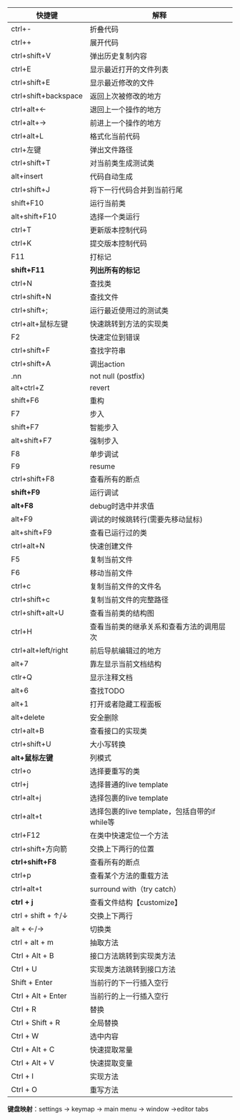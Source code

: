 | 快捷键               | 解释                                          |
| -------------------- | --------------------------------------------- |
| ctrl+-               | 折叠代码                                      |
| ctrl++               | 展开代码                                      |
| ctrl+shift+V         | 弹出历史复制内容                              |
| ctrl+E               | 显示最近打开的文件列表                        |
| ctrl+shift+E         | 显示最近修改的文件                            |
| ctrl+shift+backspace | 返回上次被修改的地方                          |
| ctrl+alt+←           | 退回上一个操作的地方                          |
| ctrl+alt+→           | 前进上一个操作的地方                          |
| ctrl+alt+L           | 格式化当前代码                                |
| ctrl+左键            | 弹出文件路径                                  |
| ctrl+shift+T         | 对当前类生成测试类                            |
| alt+insert           | 代码自动生成                                  |
| ctrl+shift+J         | 将下一行代码合并到当前行尾                    |
| shift+F10            | 运行当前类                                    |
| alt+shift+F10        | 选择一个类运行                                |
| ctrl+T               | 更新版本控制代码                              |
| ctrl+K               | 提交版本控制代码                              |
| F11                  | 打标记                                        |
| **shift+F11**        | **列出所有的标记**                            |
| ctrl+N               | 查找类                                        |
| ctrl+shift+N         | 查找文件                                      |
| ctrl+shift+;         | 运行最近使用过的测试类                        |
| ctrl+alt+鼠标左键    | 快速跳转到方法的实现类                        |
| F2                   | 快速定位到错误                                |
| ctrl+shift+F         | 查找字符串                                    |
| ctrl+shift+A         | 调出action                                    |
| .nn                  | not null (postfix)                            |
| alt+ctrl+Z           | revert                                        |
| shift+F6             | 重构                                          |
| F7                   | 步入                                          |
| shift+F7             | 智能步入                                      |
| alt+shift+F7         | 强制步入                                      |
| F8                   | 单步调试                                      |
| F9                   | resume                                        |
| ctrl+shift+F8        | 查看所有的断点                                |
| **shift+F9**         | 运行调试                                      |
| **alt+F8**           | debug时选中并求值                             |
| alt+F9               | 调试的时候跳转行(需要先移动鼠标)              |
| alt+shift+F9         | 查看已运行过的类                              |
| ctrl+alt+N           | 快速创建文件                                  |
| F5                   | 复制当前文件                                  |
| F6                   | 移动当前文件                                  |
| ctrl+c               | 复制当前文件的文件名                          |
| ctrl+shift+c         | 复制当前文件的完整路径                        |
| ctrl+shift+alt+U     | 查看当前类的结构图                            |
| ctrl+H               | 查看当前类的继承关系和查看方法的调用层次      |
| ctrl+alt+left/right  | 前后导航编辑过的地方                          |
| alt+7                | 靠左显示当前文档结构                          |
| ctlr+Q               | 显示注释文档                                  |
| alt+6                | 查找TODO                                      |
| alt+1                | 打开或者隐藏工程面板                          |
| alt+delete           | 安全删除                                      |
| ctrl+alt+B           | 查看接口的实现类                              |
| ctrl+shift+U         | 大小写转换                                    |
| **alt+鼠标左键**     | 列模式                                        |
| ctrl+o               | 选择要重写的类                                |
| ctrl+j               | 选择普通的live template                       |
| ctrl+alt+j           | 选择包裹的live template                       |
| ctrl+alt+t           | 选择包裹的live template，包括自带的if while等 |
| ctrl+F12             | 在类中快速定位一个方法                        |
| ctrl+shift+方向箭    | 交换上下两行的位置                            |
| **ctrl+shift+F8**    | 查看所有的断点                                |
| ctrl+p               | 查看某个方法的重载方法                        |
| ctrl+alt+t           | surround with（try catch）                    |
| **ctrl + j**         | 查看文件结构【customize】                     |
| ctrl + shift + ↑/↓   | 交换上下两行                                  |
| alt + ←/→            | 切换类                                        |
| ctrl + alt + m       | 抽取方法                                      |
| Ctrl + Alt + B       | 接口方法跳转到实现类方法                      |
| Ctrl + U             | 实现类方法跳转到接口方法                      |
| Shift + Enter        | 当前行的下一行插入空行                        |
| Ctrl + Alt + Enter   | 当前行的上一行插入空行                        |
| Ctrl + R             | 替换                                          |
| Ctrl + Shift + R     | 全局替换                                      |
| Ctrl + W             | 选中内容                                      |
| Ctrl + Alt + C       | 快速提取常量                                  |
| Ctrl + Alt + V       | 快速提取变量                                  |
| Ctrl + I             | 实现方法                                      |
| Ctrl + O             | 重写方法                                      |

**键盘映射**：settings -> keymap -> main menu -> window ->editor tabs